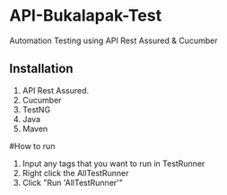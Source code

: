 # API-Bukalapak-Test

Automation Testing using API Rest Assured & Cucumber

## Installation
1. API Rest Assured.
2. Cucumber
3. TestNG
4. Java
5. Maven

#How to run
1. Input any tags that you want to run in TestRunner
2. Right click the AllTestRunner
3. Click "Run 'AllTestRunner'"
